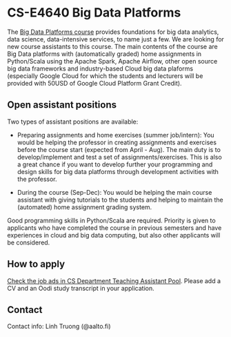 # CS-E4640 Big Data Platforms

The [Big Data Platforms course](https://oodi.aalto.fi/a/opintjakstied.jsp?Kieli=6&html=1&Tunniste=CS-E4640) provides foundations for big data analytics, data science, data-intensive services, to name just a few. We are looking for new course assistants to this course. The main contents of the course are Big Data platforms with (automatically graded) home assignments in Python/Scala using the Apache Spark, Apache Airflow, other open source big data frameworks and industry-based Cloud big data plaforms (especially Google Cloud for which the students and lecturers will be provided with 50USD of Google Cloud Platform Grant Credit).

## Open assistant positions

Two types of assistant positions are available:

* Preparing assignments and home exercises (summer job/intern): You would be helping the professor in creating assignments and exercises before the course start (expected from April - Aug). The main duty is to develop/implement and test a set of assignments/exercises. This is also a great chance if you want to develop further your programming and design skills for big data platforms through development activities with the professor.

* During the course (Sep-Dec): You would be helping the main course assistant with giving tutorials to the students and helping to maintain the (automated) home assignment grading system.


Good programming skills in Python/Scala are required. Priority is given to applicants who have completed the course in previous semesters and have experiences in cloud and big data computing,  but also other applicants will be considered.

## How to apply
[Check the job ads in CS Department Teaching Assistant Pool](https://sami.cs.hut.fi/). Please add a CV and an Oodi study transcript in your application.


## Contact

Contact info: Linh Truong (@aalto.fi)
